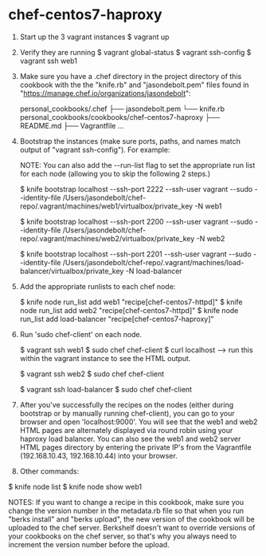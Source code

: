 # chef-centos7-haproxy

1) Start up the 3 vagrant instances
  $ vagrant up

2) Verify they are running
  $ vagrant global-status
  $ vagrant ssh-config
  $ vagrant ssh web1

3) Make sure you have a .chef directory in the project directory of this cookbook
   with the the "knife.rb" and "jasondebolt.pem" files found in "https://manage.chef.io/organizations/jasondebolt":

   personal_cookbooks/.chef
   ├── jasondebolt.pem
   └── knife.rb
   personal_cookbooks/cookbooks/chef-centos7-haproxy
   ├── README.md
   ├── Vagrantfile
   ...

4) Bootstrap the instances (make sure ports, paths, and names match output of "vagrant ssh-config"). For example:

   NOTE: You can also add the --run-list flag to set the appropriate run list for each node (allowing you to skip the following 2 steps.)

   $ knife bootstrap localhost --ssh-port 2222 --ssh-user vagrant --sudo --identity-file /Users/jasondebolt/chef-repo/.vagrant/machines/web1/virtualbox/private_key -N web1

   $ knife bootstrap localhost --ssh-port 2200 --ssh-user vagrant --sudo --identity-file /Users/jasondebolt/chef-repo/.vagrant/machines/web2/virtualbox/private_key -N web2

   $ knife bootstrap localhost --ssh-port 2201 --ssh-user vagrant --sudo --identity-file /Users/jasondebolt/chef-repo/.vagrant/machines/load-balancer/virtualbox/private_key -N load-balancer

5) Add the appropriate runlists to each chef node:

   $ knife node run_list add web1 "recipe[chef-centos7-httpd]"
   $ knife node run_list add web2 "recipe[chef-centos7-httpd]"
   $ knife node run_list add load-balancer "recipe[chef-centos7-haproxy]"

6) Run 'sudo chef-client' on each node.

   $ vagrant ssh web1
   $ sudo chef chef-client
   $ curl localhost --> run this within the vagrant instance to see the HTML output.

   $ vagrant ssh web2
   $ sudo chef chef-client

   $ vagrant ssh load-balancer
   $ sudo chef chef-client

7) After you've successfully the recipes on the nodes (either during bootstrap or by manually running chef-client),
   you can go to your browser and open 'localhost:9000'. You will see that the web1 and web2 HTML pages are alternately
   displayed via round robin using your haproxy load balancer. You can also see the web1 and web2 server HTML pages
   directory by entering the private IP's from the Vagrantfile (192.168.10.43, 192.168.10.44) into your browser.

8) Other commands:

  $ knife node list
  $ knife node show web1

NOTES:
   If you want to change a recipe in this cookbook, make sure you change the version number
   in the metadata.rb file so that when you run "berks install" and "berks upload", the
   new version of the cookbook will be uploaded to the chef server. Berkshelf doesn't want
   to override versions of your cookbooks on the chef server, so that's why you always
   need to increment the version number before the upload.
